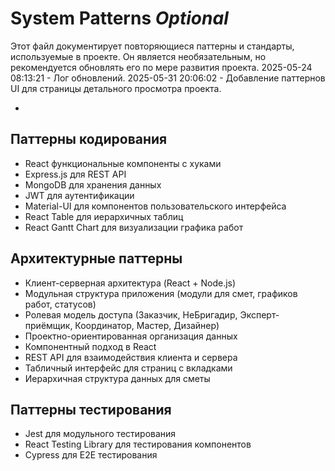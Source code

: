 # System Patterns *Optional*

Этот файл документирует повторяющиеся паттерны и стандарты, используемые в проекте.
Он является необязательным, но рекомендуется обновлять его по мере развития проекта.
2025-05-24 08:13:21 - Лог обновлений.
2025-05-31 20:06:02 - Добавление паттернов UI для страницы детального просмотра проекта.

*

## Паттерны кодирования

* React функциональные компоненты с хуками
* Express.js для REST API
* MongoDB для хранения данных
* JWT для аутентификации
* Material-UI для компонентов пользовательского интерфейса
* React Table для иерархичных таблиц
* React Gantt Chart для визуализации графика работ

## Архитектурные паттерны

* Клиент-серверная архитектура (React + Node.js)
* Модульная структура приложения (модули для смет, графиков работ, статусов)
* Ролевая модель доступа (Заказчик, НеБригадир, Эксперт-приёмщик, Координатор, Мастер, Дизайнер)
* Проектно-ориентированная организация данных
* Компонентный подход в React
* REST API для взаимодействия клиента и сервера
* Табличный интерфейс для страниц с вкладками
* Иерархичная структура данных для сметы

## Паттерны тестирования

* Jest для модульного тестирования
* React Testing Library для тестирования компонентов
* Cypress для E2E тестирования